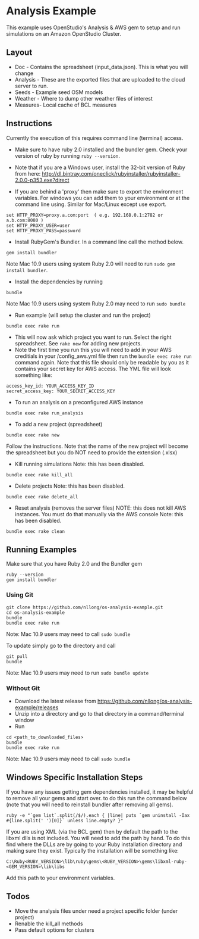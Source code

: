 # Analysis Example

This example uses OpenStudio's Analysis & AWS gem to setup and run simulations on an Amazon OpenStudio Cluster.

## Layout
* Doc - Contains the spreadsheet (input_data.json).  This is what you will change
* Analysis - These are the exported files that are uploaded to the cloud server to run.
* Seeds - Example seed OSM models
* Weather - Where to dump other weather files of interest
* Measures- Local cache of BCL measures

## Instructions

Currently the execution of this requires command line (terminal) access.  

* Make sure to have ruby 2.0 installed and the bundler gem.  Check your version of ruby by running `ruby --version`.
* Note that if you are a Windows user, install the 32-bit version of Ruby from here: http://dl.bintray.com/oneclick/rubyinstaller/rubyinstaller-2.0.0-p353.exe?direct

* If you are behind a 'proxy' then make sure to export the environment variables.  For windows you can add them to your environment or at the command line using. Similar for Mac/Linux except use export.

```
set HTTP_PROXY=proxy.a.com:port  ( e.g. 192.168.0.1:2782 or a.b.com:8080 )
set HTTP_PROXY_USER=user 
set HTTP_PROXY_PASS=password
```

* Install RubyGem's Bundler.  In a command line call the method below.  

```
gem install bundler
```
Note Mac 10.9 users using system Ruby 2.0 will need to run `sudo gem install bundler`.

* Install the dependencies by running

```
bundle
```

Note Mac 10.9 users using system Ruby 2.0 may need to run `sudo bundle`

* Run example (will setup the cluster and run the project)

```
bundle exec rake run
```

* This will now ask which project you want to run. Select the right spreadsheet.  See `rake new` for adding new projects.
* Note the first time you run this you will need to add in your AWS creditials in your <home-dir>/config_aws.yml file then run the `bundle exec rake run` command again.  Note that this file should only be readable by you as it contains your secret key for AWS access. The YML file will look something like:


```
access_key_id: YOUR_ACCESS_KEY_ID
secret_access_key: YOUR_SECRET_ACCESS_KEY
```

* To run an analysis on a preconfigured AWS instance

```
bundle exec rake run_analysis
```

* To add a new project (spreadsheet)

```
bundle exec rake new
```

Follow the instructions.  Note that the name of the new project will become the spreadsheet but you do NOT need to provide the extension (.xlsx)

* Kill running simulations
Note: this has been disabled.
 
```
bundle exec rake kill_all
```

* Delete projects
Note: this has been disabled.

```
bundle exec rake delete_all
```

* Reset analysis (removes the server files) NOTE: this does not kill AWS instances. You must do that manually via the AWS console
Note: this has been disabled.

```
bundle exec rake clean
```



## Running Examples

Make sure that you have Ruby 2.0 and the Bundler gem

```
ruby --version
gem install bundler
```

### Using Git

```
git clone https://github.com/nllong/os-analysis-example.git
cd os-analysis-example
bundle 
bundle exec rake run
```
Note: Mac 10.9 users may need to call `sudo bundle`

To update simply go to the directory and call

```
git pull
bundle
```
Note: Mac 10.9 users may need to run `sudo bundle update`

### Without Git

* Download the latest release from https://github.com/nllong/os-analysis-example/releases
* Unzip into a directory and go to that directory in a command/terminal window
* Run

```
cd <path_to_downloaded_files>
bundle
bundle exec rake run
``` 
Note: Mac 10.9 users may need to call `sudo bundle`


## Windows Specific Installation Steps

If you have any issues getting gem dependencies installed, it may be helpful to remove all your gems and start over.  to do this run the command below (note that you will need to reinstall bundler after removing all gems).

```
ruby -e "`gem list`.split(/$/).each { |line| puts `gem uninstall -Iax #{line.split(' ')[0]}` unless line.empty? }"
```


If you are using XML (via the BCL gem) then by default the path to the libxml dlls is not included.  You will need to add the path by hand.  To do this find where the DLLs are by going to your Ruby installation directory and making sure they exist. Typically the installation will be something like:

```
C:\Ruby<RUBY_VERSION>\lib\ruby\gems\<RUBY_VERSION>\gems\libxml-ruby-<GEM_VERSION>\lib\libs
```

Add this path to your environment variables.


## Todos

* Move the analysis files under need a project specific folder (under project)
* Renable the kill_all methods
* Pass default options for clusters 
